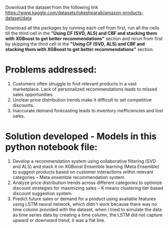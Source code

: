 Download the dataset from the following link
https://www.kaggle.com/datasets/lokeshparab/amazon-products-dataset/data

Download all the packages by running each cell from first, run all the cells till the third cell in the <b>"Using CF (SVD, ALS) and CBF and stacking them with XGBoost to get better recommendations"</b> section and rerun from first by skipping the third cell in the <b>"Using CF (SVD, ALS) and CBF and stacking them with XGBoost to get better recommendations"</b> section.

<h1>Problems addressed:</h1>

1. Customers often struggle to find relevant products in a vast marketplace. Lack of personalized recommendations leads to missed sales opportunities.
2. Unclear price distribution trends make it difficult to set competitive discounts.
3. Inaccurate demand forecasting leads to inventory inefficiencies and lost sales.

<h1>Solution developed - Models in this python notebook file:</h1>

1. Develop a recommendation system using collaborative filtering (SVD and ALS) and stack it on XGBoost Ensemble learning (Meta Ensemble) to suggest products based on customer interactions within relevant categories – Meta ensemble recommendation system.
2. Analyze price distribution trends across different categories to optimize discount strategies for maximizing sales – K means clustering tier based discount suggestion system.
3. Predict future sales or demand for a product using available features using LSTM neural network, which didn't work because there was no time column provided with the dataset, when I tried to simulate the data as time series data by creating a time column, the LSTM did not capture upward or downward trend, it was a flat line.
